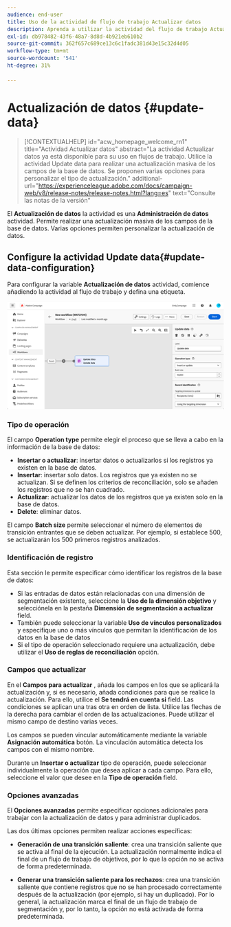 ```yaml
---
audience: end-user
title: Uso de la actividad de flujo de trabajo Actualizar datos
description: Aprenda a utilizar la actividad del flujo de trabajo Actualización de datos
exl-id: db978482-43f6-48a7-8d8d-4b921eb610b2
source-git-commit: 362f657c689ce13c6c1fadc381d43e15c32d4d05
workflow-type: tm+mt
source-wordcount: '541'
ht-degree: 31%

---
```


# Actualización de datos {#update-data}


>[!CONTEXTUALHELP]
>id="acw_homepage_welcome_rn1"
>title="Actividad Actualizar datos"
>abstract="La actividad Actualizar datos ya está disponible para su uso en flujos de trabajo. Utilice la actividad Update data para realizar una actualización masiva de los campos de la base de datos. Se proponen varias opciones para personalizar el tipo de actualización."
>additional-url="https://experienceleague.adobe.com/docs/campaign-web/v8/release-notes/release-notes.html?lang=es" text="Consulte las notas de la versión"



El **Actualización de datos** la actividad es una **Administración de datos** actividad. Permite realizar una actualización masiva de los campos de la base de datos. Varias opciones permiten personalizar la actualización de datos.

<!--
The **Operation type** field lets you choose the process to be carried out on the data in the database. Select the first option to add data or update (it if it has already been added). You can also only add data, only update data, or delete data. Select the **Update and merge collections** to select a primary record to link duplicates to, and delete those duplicates safely

Specify how to identify the records in the database: if data relate to an existing targeting dimension, select the **Using the targeting dimension** option and select the targeting dimension and fields to update. Otherwise, specify one or more custom links to identify the data in the database, or direct use of reconciliation keys.

Select the fields to update and reconciliation settings. You can use the **Auto-mapping** option to automatically identify the fields to be updated.

The **Advanced options** section let you specify additional settings to manage data and duplicates.

Toggle the **Generate an outbound transition** option to add an outbound transition that will be activated at the end of the execution of the **Update data** activity. The update generally marks the end of a targeting workflow and therefore the option is not activated by default.

Toggle the **Generate an outbound transition for rejects** option to add an outbound transition containing records that have not been correctly processed after the update (for example if there is a duplicate). The update generally marks the end of a targeting workflow and therefore the option is not activated by default.
-->

## Configure la actividad Update data{#update-data-configuration}

Para configurar la variable **Actualización de datos** actividad, comience añadiendo la actividad al flujo de trabajo y defina una etiqueta.

![](../assets/workflow-update-data.png)

### Tipo de operación

El campo **Operation type** permite elegir el proceso que se lleva a cabo en la información de la base de datos:

* **Insertar o actualizar**: insertar datos o actualizarlos si los registros ya existen en la base de datos.
* **Insertar**: insertar solo datos. Los registros que ya existen no se actualizan. Si se definen los criterios de reconciliación, solo se añaden los registros que no se han cuadrado.
* **Actualizar**: actualizar los datos de los registros que ya existen solo en la base de datos.
* **Delete**: eliminar datos.

El campo **Batch size** permite seleccionar el número de elementos de transición entrantes que se deben actualizar. Por ejemplo, si establece 500, se actualizarán los 500 primeros registros analizados.

### Identificación de registro

Esta sección le permite especificar cómo identificar los registros de la base de datos:

* Si las entradas de datos están relacionadas con una dimensión de segmentación existente, seleccione la **Uso de la dimensión objetivo** y selecciónela en la pestaña **Dimensión de segmentación a actualizar** field.
* También puede seleccionar la variable **Uso de vínculos personalizados** y especifique uno o más vínculos que permitan la identificación de los datos en la base de datos
* Si el tipo de operación seleccionado requiere una actualización, debe utilizar el **Uso de reglas de reconciliación** opción.

### Campos que actualizar

En el **Campos para actualizar** , añada los campos en los que se aplicará la actualización y, si es necesario, añada condiciones para que se realice la actualización. Para ello, utilice el **Se tendrá en cuenta si** field. Las condiciones se aplican una tras otra en orden de lista. Utilice las flechas de la derecha para cambiar el orden de las actualizaciones. Puede utilizar el mismo campo de destino varias veces.

Los campos se pueden vincular automáticamente mediante la variable **Asignación automática** botón. La vinculación automática detecta los campos con el mismo nombre.

Durante un **Insertar o actualizar** tipo de operación, puede seleccionar individualmente la operación que desea aplicar a cada campo. Para ello, seleccione el valor que desee en la **Tipo de operación** field.

### Opciones avanzadas

El **Opciones avanzadas** permite especificar opciones adicionales para trabajar con la actualización de datos y para administrar duplicados.

<!--
* **Disable automatic key management**
* **Disable audit**
* **Empty the destination value if the source value is empty**
* **Update all columns with matching names**
* **Ignore records which concern the same target**: only the first in the list of expressions will be considered
-->

Las dos últimas opciones permiten realizar acciones específicas:

* **Generación de una transición saliente**: crea una transición saliente que se activa al final de la ejecución. La actualización normalmente indica el final de un flujo de trabajo de objetivos, por lo que la opción no se activa de forma predeterminada.

* **Generar una transición saliente para los rechazos**: crea una transición saliente que contiene registros que no se han procesado correctamente después de la actualización (por ejemplo, si hay un duplicado). Por lo general, la actualización marca el final de un flujo de trabajo de segmentación y, por lo tanto, la opción no está activada de forma predeterminada.
